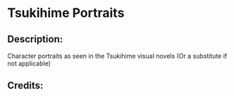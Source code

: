 # Tsukihime Portraits

## Description: 

Character portraits as seen in the Tsukihime visual novels (Or a substitute if not applicable)

## Credits: 



